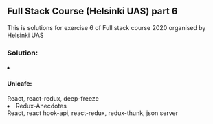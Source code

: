 <h2>Full Stack Course (Helsinki UAS) part 6</h2>
<p>This is solutions for exercise 6 of Full stack course 2020 organised by Helsinki UAS</p>
<h3>Solution:</h3>
<li><h4>Unicafe:</h4></li>
<stron>React, react-redux, deep-freeze </strong>
<li>Redux-Anecdotes</li>
<stron>React, react hook-api, react-redux, redux-thunk, json server </strong>
